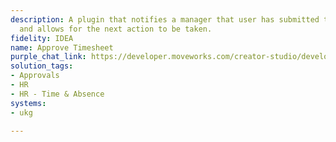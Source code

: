 ```yaml
---
description: A plugin that notifies a manager that user has submitted their time sheet
  and allows for the next action to be taken.
fidelity: IDEA
name: Approve Timesheet
purple_chat_link: https://developer.moveworks.com/creator-studio/developer-tools/purple-chat/?conversation=%7B%22startTimestamp%22%3A%2211%3A43+AM%22%2C%22messages%22%3A%5B%7B%22role%22%3A%22user%22%2C%22parts%22%3A%5B%7B%22richText%22%3A%22%3Cp%3EShow+me+all+of+the+open+time+sheets%3C%2Fp%3E%22%7D%5D%7D%2C%7B%22role%22%3A%22assistant%22%2C%22parts%22%3A%5B%7B%22richText%22%3A%22%E2%9C%85+Identify+user%27s+role+%3Cbr%3E%E2%9C%85+Fetch+submitted+time+sheets+needing+review+%3Cbr%3E%F0%9F%94%81+Preparing+time+sheets+for+your+review%22%7D%5D%7D%2C%7B%22role%22%3A%22assistant%22%2C%22parts%22%3A%5B%7B%22richText%22%3A%22Here+are+the+time+sheets+awaiting+your+review%3A%22%7D%2C%7B%22richText%22%3A%22%3Cb%3ETime+Sheet+Submission%3C%2Fb%3E%3Cbr%3E%F0%9F%91%A4+%3Cb%3EEmily+Turner%3C%2Fb%3E+%3Cbr%3E+%F0%9F%93%85+%3Ci%3EApril+3rd+2024+%7C+6+hours%3C%2Fi%3E+%3Cbr%3E%F0%9F%93%9D+%3Ca+href%3D%5C%22https%3A%2F%2Fcompanyportal.com%2Ftimesheets%2FEmilyTurner%5C%22%3EReview+Submission%3C%2Fa%3E%22%7D%2C%7B%22richText%22%3A%22%3Cb%3ETime+Sheet+Submission%3C%2Fb%3E%3Cbr%3E%F0%9F%91%A4+%3Cb%3ELucas+Brown%3C%2Fb%3E+%3Cbr%3E+%F0%9F%93%85+%3Ci%3EApril+3rd+2024+%7C+26+hours%3C%2Fi%3E+%3Cbr%3E%F0%9F%93%9D+%3Ca+href%3D%5C%22https%3A%2F%2Fcompanyportal.com%2Ftimesheets%2FLucasBrown%5C%22%3EReview+Submission%3C%2Fa%3E%22%7D%2C%7B%22richText%22%3A%22%3Cb%3ETime+Sheet+Submission%3C%2Fb%3E%3Cbr%3E%F0%9F%91%A4+%3Cb%3ELucas+Brown%3C%2Fb%3E+%3Cbr%3E+%F0%9F%93%85+%3Ci%3EApril+2nd+2024+%7C+2+hours%3C%2Fi%3E+%3Cbr%3E%F0%9F%93%9D+%3Ca+href%3D%5C%22https%3A%2F%2Fcompanyportal.com%2Ftimesheets%2FLucasBrown%5C%22%3EReview+Submission%3C%2Fa%3E%22%7D%2C%7B%22buttons%22%3A%5B%7B%22style%22%3A%22filled%22%2C%22buttonText%22%3A%22View+All+Timesheets%22%7D%2C%7B%22style%22%3A%22outlined%22%2C%22buttonText%22%3A%22Approve+All%22%7D%5D%7D%5D%7D%2C%7B%22role%22%3A%22user%22%2C%22parts%22%3A%5B%7B%22richText%22%3A%22%3Cp%3EI+think+Lucas+counted+more+hours+than+expected+between+April+2nd+and+3rd%21+%3Cbr%3E%3Cbr%3ECould+we+message+Lucas+to+correct+his+time+sheet+entries%3F%3Cbr%3E%3C%2Fp%3E%22%7D%5D%7D%5D%7D
solution_tags:
- Approvals
- HR
- HR - Time & Absence
systems:
- ukg

---
```

